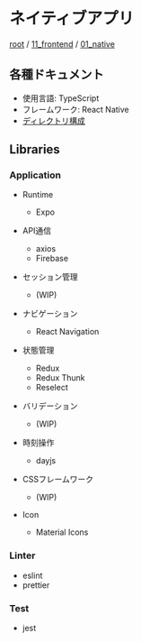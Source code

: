 # ネイティブアプリ

[root](./../../../README.md) 
/ [11_frontend](./../README.md) 
/ [01_native](./README.md)

## 各種ドキュメント

* 使用言語: TypeScript
* フレームワーク: React Native
* [ディレクトリ構成](./directories.md)

## Libraries

### Application

* Runtime
  * Expo

* API通信
  * axios
  * Firebase

* セッション管理
  * (WIP)

* ナビゲーション
  * React Navigation

* 状態管理
  * Redux
  * Redux Thunk
  * Reselect

* バリデーション
  * (WIP)

* 時刻操作
  * dayjs

* CSSフレームワーク
  * (WIP)
* Icon
  * Material Icons

### Linter

* eslint
* prettier

### Test

* jest
